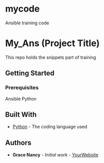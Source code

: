 # mycode
Ansible training code
# My_Ans (Project Title)
This repo holds the snippets part of training

## Getting Started


### Prerequisites
Ansible
Python

## Built With

* [Python](https://www.python.org/) - The coding language used

## Authors

* **Grace Nancy** - *Initial work* - [YourWebsite](https://example.com/)
